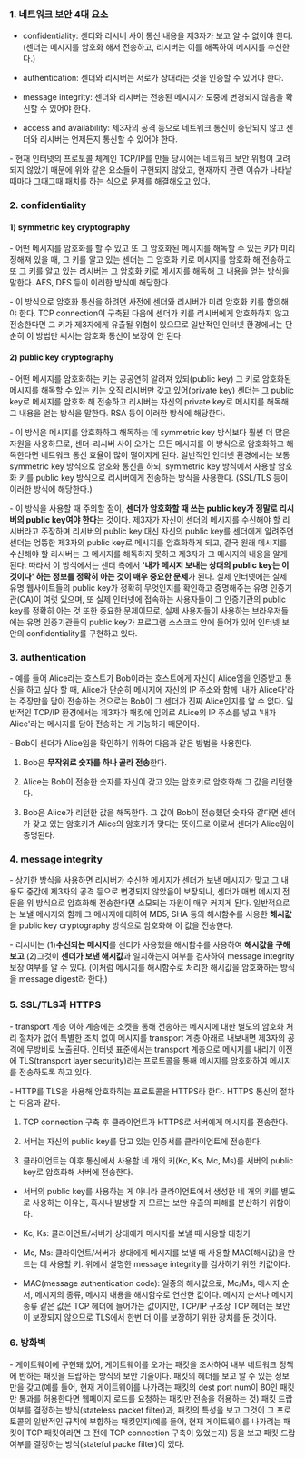 ### 1. 네트워크 보안 4대 요소

- confidentiality: 센더와 리시버 사이 통신 내용을 제3자가 보고 알 수 없어야 한다. (센더는 메시지를 암호화 해서 전송하고, 리시버는 이를 해독하여 메시지를 수신한다.)

- authentication: 센더와 리시버는 서로가 상대라는 것을 인증할 수 있어야 한다.

- message integrity: 센더와 리시버는 전송된 메시지가 도중에 변경되지 않음을 확신할 수 있어야 한다.

- access and availability: 제3자의 공격 등으로 네트워크 통신이 중단되지 않고 센더와 리시버는 언제든지 통신할 수 있어야 한다.

\- 현재 인터넷의 프로토콜 체계인 TCP/IP를 만들 당시에는 네트워크 보안 위험이 고려되지 않았기 때문에 위와 같은 요소들이 구현되지 않았고, 현재까지 관련 이슈가 나타날 때마다 그때그때 패치를 하는 식으로 문제를 해결해오고 있다. 


### 2. confidentiality

#### 1) symmetric key cryptography

\- 어떤 메시지를 암호화를 할 수 있고 또 그 암호화된 메시지를 해독할 수 있는 키가 미리 정해져 있을 때, 그 키를 알고 있는 센더는 그 암호화 키로 메시지를 암호화 해 전송하고 또 그 키를 알고 있는 리시버는 그 암호화 키로 메시지를 해독해 그 내용을 얻는 방식을 말한다. AES, DES 등이 이러한 방식에 해당한다.

\- 이 방식으로 암호화 통신을 하려면 사전에 센더와 리시버가 미리 암호화 키를 합의해야 한다. TCP connection이 구축된 다음에 센더가 키를 리시버에게 암호화하지 않고 전송한다면 그 키가 제3자에게 유출될 위험이 있으므로 일반적인 인터넷 환경에서는 단순히 이 방법만 써서는 암호화 통신이 보장이 안 된다.


#### 2) public key cryptography

\- 어떤 메시지를 암호화하는 키는 공공연히 알려져 있되(public key) 그 키로 암호화된 메시지를 해독할 수 있는 키는 오직 리시버만 갖고 있어(private key) 센더는 그 public key로 메시지를 암호화 해 전송하고 리시버는 자신의 private key로 메시지를 해독해 그 내용을 얻는 방식을 말한다. RSA 등이 이러한 방식에 해당한다.

\- 이 방식은 메시지를 암호화하고 해독하는 데 symmetric key 방식보다 훨씬 더 많은 자원을 사용하므로, 센더-리시버 사이 오가는 모든 메시지를 이 방식으로 암호화하고 해독한다면 네트워크 통신 효율이 많이 떨어지게 된다. 일반적인 인터넷 환경에서는 보통 symmetric key 방식으로 암호화 통신을 하되, symmetric key 방식에서 사용할 암호화 키를 public key 방식으로 리시버에게 전송하는 방식을 사용한다. (SSL/TLS 등이 이러한 방식에 해당한다.)

\- 이 방식을 사용할 때 주의할 점이, **센더가 암호화할 때 쓰는 public key가 정말로 리시버의 public key여야 한다**는 것이다. 제3자가 자신이 센더의 메시지를 수신해야 할 리시버라고 주장하며 리시버의 public key 대신 자신의 public key를 센더에게 알려주면 센더는 엉뚱한 제3자의 public key로 메시지를 암호화하게 되고, 결국 원래 메시지를 수신해야 할 리시버는 그 메시지를 해독하지 못하고 제3자가 그 메시지의 내용을 알게 된다. 따라서 이 방식에서는 센더 측에서 **'내가 메시지 보내는 상대의 public key는 이것이다' 하는 정보를 정확히 아는 것이 매우 중요한 문제**가 된다. 실제 인터넷에는 실제 유명 웹사이트들의 public key가 정확히 무엇인지를 확인하고 증명해주는 유명 인증기관(CA)이 여럿 있으며, 또 실제 인터넷에 접속하는 사용자들이 그 인증기관의 public key를 정확히 아는 것 또한 중요한 문제이므로, 실제 사용자들이 사용하는 브라우저들에는 유명 인증기관들의 public key가 프로그램 소스코드 안에 들어가 있어 인터넷 보안의 confidentiality를 구현하고 있다.



### 3. authentication

\- 예를 들어 Alice라는 호스트가 Bob이라는 호스트에게 자신이 Alice임을 인증받고 통신을 하고 싶다 할 때, Alice가 단순히 메시지에 자신의 IP 주소와 함께 '내가 Alice다'라는 주장만을 담아 전송하는 것으로는 Bob이 그 센더가 진짜 Alice인지를 알 수 없다. 일반적인 TCP/IP 환경에서는 제3자가 패킷에 임의로 ALice의 IP 주소를 넣고 '내가 Alice'라는 메시지를 담아 전송하는 게 가능하기 때문이다. 

\- Bob이 센더가 Alice임을 확인하기 위하여 다음과 같은 방법을 사용한다.

1) Bob은 **무작위로 숫자를 하나 골라 전송**한다.

2) Alice는 Bob이 전송한 숫자를 자신이 갖고 있는 암호키로 암호화해 그 값을 리턴한다.

3) Bob은 Alice가 리턴한 값을 해독한다. 그 값이 Bob이 전송했던 숫자와 같다면 센더가 갖고 있는 암호키가 Alice의 암호키가 맞다는 뜻이므로 이로써 센더가 Alice임이 증명된다.


### 4. message integrity

\- 상기한 방식을 사용하면 리시버가 수신한 메시지가 센더가 보낸 메시지가 맞고 그 내용도 중간에 제3자의 공격 등으로 변경되지 않았음이 보장되나, 센더가 매번 메시지 전문을 위 방식으로 암호화해 전송한다면 소모되는 자원이 매우 커지게 된다. 일반적으로는 보낼 메시지와 함께 그 메시지에 대하여 MD5, SHA 등의 해시함수를 사용한 **해시값**을 public key cryptography 방식으로 암호화해 이 값을 전송한다.

\- 리시버는 (1)**수신되는 메시지**를 센더가 사용했을 해시함수를 사용하여 **해시값을 구해보고** (2)그것이 **센더가 보낸 해시값**과 일치하는지 여부를 검사하여 message integrity 보장 여부를 알 수 있다. (이처럼 메시지를 해시함수로 처리한 해시값을 암호화하는 방식을 message digest라 한다.) 



### 5. SSL/TLS과 HTTPS

\- transport 계층 이하 계층에는 소켓을 통해 전송하는 메시지에 대한 별도의 암호화 처리 절차가 없어 특별한 조치 없이 메시지를 transport 계층 아래로 내보내면 제3자의 공격에 무방비로 노출된다. 인터넷 표준에서는 transport 계층으로 메시지를 내리기 이전에 TLS(transport layer security)라는 프로토콜을 통해 메시지를 암호화하여 메시지를 전송하도록 하고 있다.

\- HTTP를 TLS을 사용해 암호화하는 프로토콜을 HTTPS라 한다. HTTPS 통신의 절차는 다음과 같다.

1) TCP connection 구축 후 클라이언트가 HTTPS로 서버에게 메시지를 전송한다.

2) 서버는 자신의 public key를 담고 있는 인증서를 클라이언트에 전송한다.

3) 클라이언트는 이후 통신에서 사용할 네 개의 키(Kc, Ks, Mc, Ms)를 서버의 public key로 암호화해 서버에 전송한다.

- 서버의 public key를 사용하는 게 아니라 클라이언트에서 생성한 네 개의 키를 별도로 사용하는 이유는, 혹시나 발생할 지 모르는 보안 유출의 피해를 분산하기 위함이다.

- Kc, Ks: 클라이언트/서버가 상대에게 메시지를 보낼 때 사용할 대칭키

- Mc, Ms: 클라이언트/서버가 상대에게 메시지를 보낼 때 사용할 MAC(해시값)을 만드는 데 사용할 키. 위에서 설명한 message integrity를 검사하기 위한 키값이다.

- MAC(message authentication code): 일종의 해시값으로, Mc/Ms, 메시지 순서, 메시지의 종류, 메시지 내용을 해시함수로 연산한 값이다. 메시지 순서나 메시지 종류 같은 값은 TCP 헤더에 들어가는 값이지만, TCP/IP 구조상 TCP 헤더는 보안이 보장되지 않으므로 TLS에서 한번 더 이를 보장하기 위한 장치를 둔 것이다.



### 6. 방화벽

\- 게이트웨이에 구현돼 있어, 게이트웨이를 오가는 패킷을 조사하여 내부 네트워크 정책에 반하는 패킷을 드랍하는 방식의 보안 기술이다. 패킷의 헤더를 보고 알 수 있는 정보만을 갖고(예를 들어, 현재 게이트웨이를 나가려는 패킷의 dest port num이 80인 패킷만 통과를 허용한다면 웹페이지 로드를 요청하는 패킷만 전송을 허용하는 것) 패킷 드랍 여부를 결정하는 방식(stateless packet filter)과, 패킷의 특성을 보고 그것이 그 프로토콜의 일반적인 규칙에 부합하는 패킷인지(예를 들어, 현재 게이트웨이를 나가려는 패킷이 TCP 패킷이라면 그 전에 TCP connection 구축이 있었는지) 등을 보고 패킷 드랍 여부를 결정하는 방식(stateful packe filter)이 있다.

